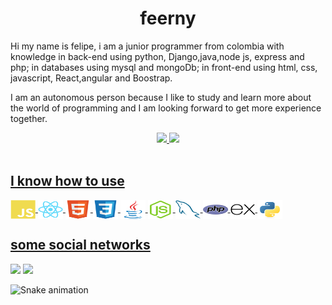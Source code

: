 <link rel="stylesheet" src="styles.css">
<div>
  <h1 style="text-align:center;">feerny</h1>
  <p>Hi my name is felipe, i am a junior programmer from colombia with knowledge in back-end using python, Django,java,node js, express and php; in databases using mysql and mongoDb; in front-end using html, css, javascript, React,angular and Boostrap.</p>
  <p>I am an autonomous person because I like to study and learn more about the world of programming and I am looking forward to get more experience together.</p>
</div>


<div align="center">
  <a href="https://github.com/feerny">
  <img height="160em" src="https://github-readme-stats.vercel.app/api?username=feerny&show_icons=true&theme=tokyonight"/>
  <img height="160em" src="https://github-readme-stats.vercel.app/api/top-langs/?username=feerny&layout=compact&theme=tokyonight"/>
</div>

<div style="display: inline_block"><br>
  <h2>I know how to use</h2>
  <img align="center" alt="Rafa-Js" height="30" width="40" src="https://raw.githubusercontent.com/devicons/devicon/master/icons/javascript/javascript-plain.svg">
  <img align="center" alt="Rafa-React" height="30" width="40" src="https://raw.githubusercontent.com/devicons/devicon/master/icons/react/react-original.svg">
  <img align="center" alt="Rafa-HTML" height="30" width="40" src="https://raw.githubusercontent.com/devicons/devicon/master/icons/html5/html5-original.svg">
  <img align="center" alt="Rafa-CSS" height="30" width="40" src="https://raw.githubusercontent.com/devicons/devicon/master/icons/css3/css3-original.svg">
  <img align="center" alt="Rafa-Java" height="30" width="40" src="https://raw.githubusercontent.com/devicons/devicon/master/icons/java/java-original.svg">
  <img align="center" alt="Rafa-NodeJs" height="30" width="40" src="https://raw.githubusercontent.com/devicons/devicon/master/icons/nodejs/nodejs-original.svg">
  <img align="center" alt="Rafa-Mysql" height="30" width="40" src="https://raw.githubusercontent.com/devicons/devicon/master/icons/mysql/mysql-original.svg">
  <img align="center" alt="Rafa-Php" height="30" width="40" src="https://raw.githubusercontent.com/devicons/devicon/master/icons/php/php-original.svg">
  <img align="center" alt="Rafa-Express" height="30" width="40" src="https://raw.githubusercontent.com/devicons/devicon/master/icons/express/express-original.svg">  
  <img align="center" alt="Rafa-Python" height="30" width="40" src="https://raw.githubusercontent.com/devicons/devicon/master/icons/python/python-original.svg">
</div>



<div> 
  <h2>some social networks</h2>
  <a href="https://www.instagram.com/ferrer_343/" target="_blank"><img src="https://img.shields.io/badge/-Instagram-%23E4405F?style=for-the-badge&logo=instagram&logoColor=white" target="_blank"></a>
  <a href = "mailto:luisfpe19@gmail.com"><img src="https://img.shields.io/badge/-Gmail-%23333?style=for-the-badge&logo=gmail&logoColor=white" target="_blank"></a>

  ![Snake animation](https://github.com/feerny/feerny/blob/output/github-contribution-grid-snake.svg)
</div>
  

